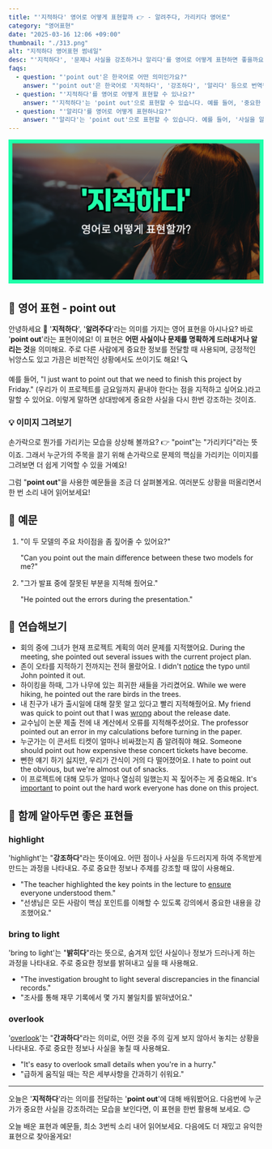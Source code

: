 ```yaml
---
title: "'지적하다' 영어로 어떻게 표현할까 👉 - 알려주다, 가리키다 영어로"
category: "영어표현"
date: "2025-03-16 12:06 +09:00"
thumbnail: "./313.png"
alt: "지적하다 영어표현 썸네일"
desc: "'지적하다', '문제나 사실을 강조하거나 알리다'를 영어로 어떻게 표현하면 좋을까요? '우리가 이 프로젝트를 금요일까지 끝내야 한다는 점을 지적하고 싶어요.' 등을 영어로 표현하는 법을 배워봅시다. 다양한 예문을 통해서 연습하고 본인의 표현으로 만들어 보세요."
faqs:
  - question: "'point out'은 한국어로 어떤 의미인가요?"
    answer: "'point out'은 한국어로 '지적하다', '강조하다', '알리다' 등으로 번역됩니다. 어떤 사실이나 문제를 명확하게 드러내거나 알릴 때 사용해요."
  - question: "'지적하다'를 영어로 어떻게 표현할 수 있나요?"
    answer: "'지적하다'는 'point out'으로 표현할 수 있습니다. 예를 들어, '중요한 사실을 지적하고 싶어요'는 'I want to point out an important fact'로 말할 수 있어요."
  - question: "'알리다'를 영어로 어떻게 표현하나요?"
    answer: "'알리다'는 'point out'으로 표현할 수 있습니다. 예를 들어, '사실을 알리고 싶어요'는 'I want to point out the fact'로 표현할 수 있어요."
---
```


![지적하다 영어표현 썸네일](./313.png)

## 🌟 영어 표현 - point out

안녕하세요 👋 '**지적하다**', '**알려주다**'라는 의미를 가지는 영어 표현을 아시나요? 바로 '**point out**'라는 표현이에요! 이 표현은 **어떤 사실이나 문제를 명확하게 드러내거나 알리는 것**을 의미해요. 주로 다른 사람에게 중요한 정보를 전달할 때 사용되며, 긍정적인 뉘앙스도 있고 가끔은 비판적인 상황에서도 쓰이기도 해요! 🔍

예를 들어, "I just want to point out that we need to finish this project by Friday." (우리가 이 프로젝트를 금요일까지 끝내야 한다는 점을 지적하고 싶어요.)라고 말할 수 있어요. 이렇게 말하면 상대방에게 중요한 사실을 다시 한번 강조하는 것이죠.

### 💡 이미지 그려보기

손가락으로 뭔가를 가리키는 모습을 상상해 볼까요? 👉 "point"는 "가리키다"라는 뜻이죠. 그래서 누군가의 주목을 끌기 위해 손가락으로 문제의 핵심을 가리키는 이미지를 그려보면 더 쉽게 기억할 수 있을 거예요!

그럼 "**point out**"을 사용한 예문들을 조금 더 살펴볼게요. 여러분도 상황을 떠올리면서 한 번 소리 내어 읽어보세요!

## 📖 예문

1. "이 두 모델의 주요 차이점을 좀 짚어줄 수 있어요?"

   "Can you point out the main difference between these two models for me?"

2. "그가 발표 중에 잘못된 부분을 지적해 줬어요."

   "He pointed out the errors during the presentation."

## 💬 연습해보기

<ul data-interactive-list>
  <li data-interactive-item>
    <span data-toggler>회의 중에 그녀가 현재 프로젝트 계획의 여러 문제를 지적했어요.</span>
    <span data-answer>During the meeting, she pointed out several issues with the current project plan.</span>
  </li>
  <li data-interactive-item>
    <span data-toggler>존이 오타를 지적하기 전까지는 전혀 몰랐어요.</span>
    <span data-answer>I didn't <a href="/blog/in-english/061.notice/">notice</a> the typo until John pointed it out.</span>
  </li>
  <li data-interactive-item>
    <span data-toggler>하이킹을 하때, 그가 나무에 있는 희귀한 새들을 가리켰어요.</span>
    <span data-answer>While we were hiking, he pointed out the rare birds in the trees.</span>
  </li>
  <li data-interactive-item>
    <span data-toggler>내 친구가 내가 출시일에 대해 잘못 알고 있다고 빨리 지적해줬어요.</span>
    <span data-answer>My friend was quick to point out that I was <a href="/blog/in-english/316.wrong/">wrong</a> about the release date.</span>
  </li>
  <li data-interactive-item>
    <span data-toggler>교수님이 논문 제출 전에 내 계산에서 오류를 지적해주셨어요.</span>
    <span data-answer>The professor pointed out an error in my calculations before turning in the paper.</span>
  </li>
  <li data-interactive-item>
    <span data-toggler>누군가는 이 콘서트 티켓이 얼마나 비싸졌는지 좀 알려줘야 해요.</span>
    <span data-answer>Someone should point out how expensive these concert tickets have become.</span>
  </li>
  <li data-interactive-item>
    <span data-toggler>뻔한 얘기 하기 싫지만, 우리가 간식이 거의 다 떨어졌어요.</span>
    <span data-answer>I hate to point out the obvious, but we're almost out of snacks.</span>
  </li>
  <li data-interactive-item>
    <span data-toggler>이 프로젝트에 대해 모두가 얼마나 열심히 일했는지 꼭 짚어주는 게 중요해요.</span>
    <span data-answer>It's <a href="/blog/in-english/318.important/">important</a> to point out the hard work everyone has done on this project.</span>
  </li>
</ul>

## 🤝 함께 알아두면 좋은 표현들

### highlight

'highlight'는 "**강조하다**"라는 뜻이에요. 어떤 점이나 사실을 두드러지게 하여 주목받게 만드는 과정을 나타내요. 주로 중요한 정보나 주제를 강조할 때 많이 사용해요.

- "The teacher highlighted the key points in the lecture to [ensure](/blog/in-english/356.ensure/) everyone understood them."
- "선생님은 모든 사람이 핵심 포인트를 이해할 수 있도록 강의에서 중요한 내용을 강조했어요."

### bring to light

'bring to light'는 "**밝히다**"라는 뜻으로, 숨겨져 있던 사실이나 정보가 드러나게 하는 과정을 나타내요. 주로 중요한 정보를 밝혀내고 싶을 때 사용해요.

- "The investigation brought to light several discrepancies in the financial records."
- "조사를 통해 재무 기록에서 몇 가지 불일치를 밝혀냈어요."

### overlook

'[overlook](/blog/in-english/168.overlook/)'는 "**간과하다**"라는 의미로, 어떤 것을 주의 깊게 보지 않아서 놓치는 상황을 나타내요. 주로 중요한 정보나 사실을 놓칠 때 사용해요.

- "It's easy to overlook small details when you're in a hurry."
- "급하게 움직일 때는 작은 세부사항을 간과하기 쉬워요."

---

오늘은 '**지적하다**'라는 의미를 전달하는 '**point out**'에 대해 배워봤어요. 다음번에 누군가가 중요한 사실을 강조하려는 모습을 보인다면, 이 표현을 한번 활용해 보세요. 😊

오늘 배운 표현과 예문들, 최소 3번씩 소리 내어 읽어보세요. 다음에도 더 재밌고 유익한 표현으로 찾아올게요!

